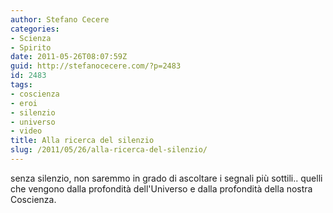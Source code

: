 ```yaml
---
author: Stefano Cecere
categories:
- Scienza
- Spirito
date: 2011-05-26T08:07:59Z
guid: http://stefanocecere.com/?p=2483
id: 2483
tags:
- coscienza
- eroi
- silenzio
- universo
- video
title: Alla ricerca del silenzio
slug: /2011/05/26/alla-ricerca-del-silenzio/
---
```


senza silenzio, non saremmo in grado di ascoltare i segnali più sottili.. quelli che vengono dalla profondità dell'Universo e dalla profondità della nostra Coscienza.